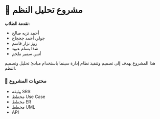 # 📝 مشروع تحليل النظم
**تقدمة الطلاب:**  
- أحمد نزيه صالح  
- جولي أحمد جحجاح  
- روز نزار قاسم  
- شذا بسام عبود  
- أنس سمير ملحم  

هذا المشروع يهدف إلى تصميم وتنفيذ نظام إدارة سينما باستخدام مبادئ تحليل وتصميم النظم.
### 📁 محتويات المشروع
- وثيقة SRS
- مخطط Use Case
- مخطط ER
- مخطط UML
- API
